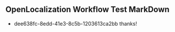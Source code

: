 ## OpenLocalization Workflow Test MarkDown
* dee638fc-8edd-41e3-8c5b-1203613ca2bb thanks!

<!--HONumber=Aug16_HO1-->


